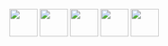 [<img src="https://upload.wikimedia.org/wikipedia/commons/f/f5/Typescript.svg" height="50px" width="50px" />][typescript]
[<img src="https://upload.wikimedia.org/wikipedia/commons/9/99/Unofficial_JavaScript_logo_2.svg" height="50px" width="50px" />][javascript]
[<img src="https://upload.wikimedia.org/wikipedia/commons/d/d5/Rust_programming_language_black_logo.svg" height="50px" width="50px" />][rust]
[<img src="https://48pedia.org/images/8/8e/Lua-logo.svg" height="50px" width="50px" />][lua]
[<img src="https://fennel-lang.org/logo.svg" height="50px" width="50px" />][fennel]

[javascript]: https://developer.mozilla.org/en-US/docs/Web/JavaScript
[typescript]: https://typescriptlang.org
[raku]: https://raku.org
[haxe]: https://haxe.org
[fennel]: https://fennel-lang.org
[lua]: https://www.lua.org/
[nelua]: https://nelua.io/
[rust]: https://rust-lang.org
[elisp]: https://www.gnu.org/software/emacs/manual/html_node/elisp/
[swift]: https://swift.org
[kotlin]: https://kotlinlang.org/
[clojure]: https://clojure.org/
[clojurescript]: https://clojurescript.org/
[webassembly]: https://webassembly.org/
[assemblyscript]: https://www.assemblyscript.org/
[godot]: https://godotengine.org
[construct]: https://construct.net
[python]: https://www.python.org/
[ruby]: https://www.ruby-lang.org/en/
[txr]: http://nongnu.org/txr
[nim]: https://nim-lang.org
[lisp]: https://common-lisp.net/
[red]: http://red-lang.org
[racket]: https://racket-lang.org
